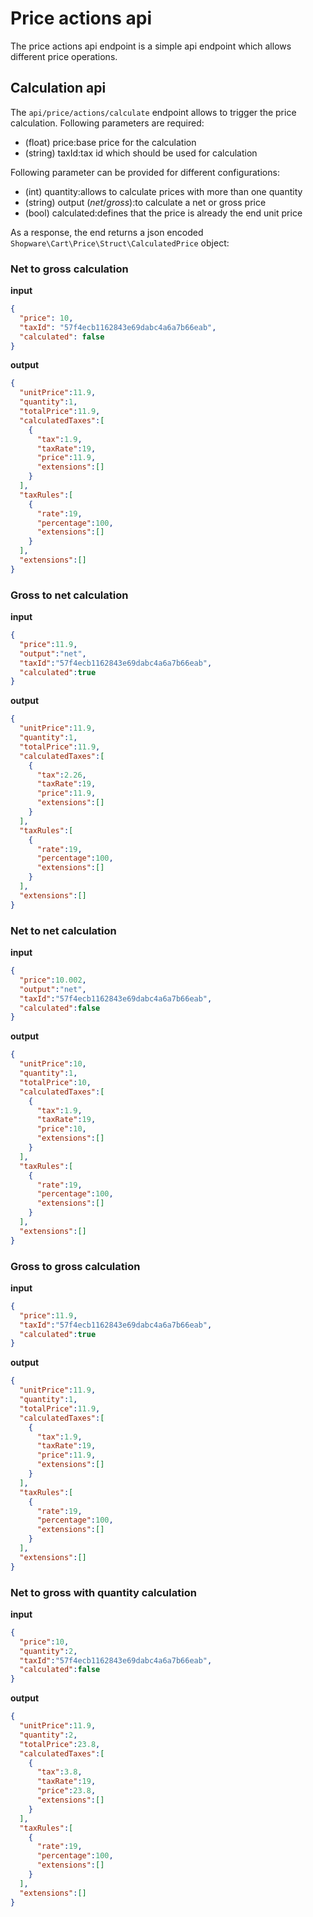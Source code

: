 # Price actions api

The price actions api endpoint is a simple api endpoint which allows different price operations.

## Calculation api
The `api/price/actions/calculate` endpoint allows to trigger the price calculation.
Following parameters are required:
* (float) price:base price for the calculation
* (string) taxId:tax id which should be used for calculation

Following parameter can be provided for different configurations:
* (int) quantity:allows to calculate prices with more than one quantity
* (string) output (*net*/*gross*):to calculate a net or gross price
* (bool) calculated:defines that the price is already the end unit price

As a response, the end returns a json encoded `Shopware\Cart\Price\Struct\CalculatedPrice` object:

### Net to gross calculation

**input** 
```json
{
  "price": 10,
  "taxId": "57f4ecb1162843e69dabc4a6a7b66eab",
  "calculated": false
}
```


**output**
```json
{
  "unitPrice":11.9,
  "quantity":1,
  "totalPrice":11.9,
  "calculatedTaxes":[
    {
      "tax":1.9,
      "taxRate":19,
      "price":11.9,
      "extensions":[]
    }
  ],
  "taxRules":[
    {
      "rate":19,
      "percentage":100,
      "extensions":[]
    }
  ],
  "extensions":[]
}
```


### Gross to net calculation
**input**
```json
{
  "price":11.9,
  "output":"net",
  "taxId":"57f4ecb1162843e69dabc4a6a7b66eab",
  "calculated":true
}
```


**output**
```json
{
  "unitPrice":11.9,
  "quantity":1,
  "totalPrice":11.9,
  "calculatedTaxes":[
    {
      "tax":2.26,
      "taxRate":19,
      "price":11.9,
      "extensions":[]
    }
  ],
  "taxRules":[
    {
      "rate":19,
      "percentage":100,
      "extensions":[]
    }
  ],
  "extensions":[]
}
```

### Net to net calculation

**input**
```json
{
  "price":10.002,
  "output":"net",
  "taxId":"57f4ecb1162843e69dabc4a6a7b66eab",
  "calculated":false
}
```


**output**
```json
{
  "unitPrice":10,
  "quantity":1,
  "totalPrice":10,
  "calculatedTaxes":[
    {
      "tax":1.9,
      "taxRate":19,
      "price":10,
      "extensions":[]
    }
  ],
  "taxRules":[
    {
      "rate":19,
      "percentage":100,
      "extensions":[]
    }
  ],
  "extensions":[]
}
```

### Gross to gross calculation
**input**
```json
{
  "price":11.9,
  "taxId":"57f4ecb1162843e69dabc4a6a7b66eab",
  "calculated":true
}
```


**output**
```json
{
  "unitPrice":11.9,
  "quantity":1,
  "totalPrice":11.9,
  "calculatedTaxes":[
    {
      "tax":1.9,
      "taxRate":19,
      "price":11.9,
      "extensions":[]
    }
  ],
  "taxRules":[
    {
      "rate":19,
      "percentage":100,
      "extensions":[]
    }
  ],
  "extensions":[]
}
```


### Net to gross with quantity calculation
**input**
```json
{
  "price":10,
  "quantity":2,
  "taxId":"57f4ecb1162843e69dabc4a6a7b66eab",
  "calculated":false
}
```


**output**
```json
{
  "unitPrice":11.9,
  "quantity":2,
  "totalPrice":23.8,
  "calculatedTaxes":[
    {
      "tax":3.8,
      "taxRate":19,
      "price":23.8,
      "extensions":[]
    }
  ],
  "taxRules":[
    {
      "rate":19,
      "percentage":100,
      "extensions":[]
    }
  ],
  "extensions":[]
}
```